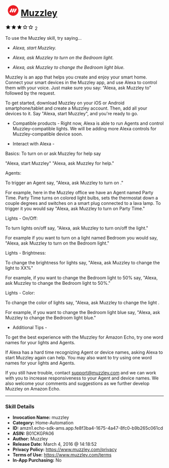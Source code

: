 # &nbsp;<img src="skill_icon" alt="Muzzley icon" width="36"> [Muzzley](http://alexa.amazon.com/#skills/amzn1.echo-sdk-ams.app.fe8f3ba4-1675-4a47-8fc0-b9b265c061cd)
![3 stars](../../images/ic_star_black_18dp_1x.png)![3 stars](../../images/ic_star_black_18dp_1x.png)![3 stars](../../images/ic_star_black_18dp_1x.png)![3 stars](../../images/ic_star_border_black_18dp_1x.png)![3 stars](../../images/ic_star_border_black_18dp_1x.png) 2

To use the Muzzley skill, try saying...

* *Alexa, start Muzzley.*

* *Alexa, ask Muzzley to turn on the Bedroom light.*

* *Alexa, ask Muzzley to change the Bedroom light blue.*

Muzzley is an app that helps you create and enjoy your smart home. Connect your smart devices in the Muzzley app, and use Alexa to control them with your voice. Just make sure you say: “Alexa, ask Muzzley to” followed by the request.

To get started, download Muzzley on your iOS or Android smartphone/tablet and create a Muzzley account. Then, add all your devices to it. Say "Alexa, start Muzzley", and you're ready to go.

- Compatible products -
Right now, Alexa is able to run Agents and control Muzzley-compatible lights.  We will be adding more Alexa controls for Muzzley-compatible device soon.

- Interact with Alexa -

Basics:
To turn on or ask Muzzley for help say

"Alexa, start Muzzley"
"Alexa, ask Muzzley for help."

Agents:

To trigger an Agent say, "Alexa, ask Muzzley to turn on <Agent name>."  

For example, here in the Muzzley office we have an Agent named Party Time.  Party Time turns on colored light bulbs, sets the thermostat down a couple degrees and switches on a smart plug connected to a lava lamp.  To trigger it you would say "Alexa, ask Muzzley to turn on Party Time."  

Lights - On/Off:

To turn lights on/off say, "Alexa, ask Muzzley to turn on/off the <name> light."

For example if you want to turn on a light named Bedroom you would say, "Alexa, ask Muzzley to turn on the Bedroom light."

Lights - Brightness:

To change the brightness for lights say, "Alexa, ask Muzzley to change the <name> light to XX%"

For example, if you want to change the Bedroom light to 50% say, "Alexa, ask Muzzley to change the Bedroom light to 50%."

Lights - Color:

To change the color of lights say, "Alexa, ask Muzzley to change the <name> light <color>.

For example, if you want to change the Bedroom light blue say, "Alexa, ask Muzzley to change the Bedroom light blue."

- Additional Tips -

To get the best experience with the Muzzley for Amazon Echo, try one word names for your lights and Agents.

If Alexa has a hard time recognizing Agent or device names, asking Alexa to start Muzzley again can help.  You may also want to try using one word names for your lights and Agents.  

If you still have trouble, contact support@muzzley.com and we can work with you to increase responsiveness to your Agent and device names. We also welcome your comments and suggestions as we further develop Muzzley on Amazon Echo.

***

### Skill Details

* **Invocation Name:** muzzley
* **Category:** Home-Automation
* **ID:** amzn1.echo-sdk-ams.app.fe8f3ba4-1675-4a47-8fc0-b9b265c061cd
* **ASIN:** B01CKGPA06
* **Author:** Muzzley
* **Release Date:** March 4, 2016 @ 14:18:52
* **Privacy Policy:** https://www.muzzley.com/privacy
* **Terms of Use:** https://www.muzzley.com/terms
* **In-App Purchasing:** No
